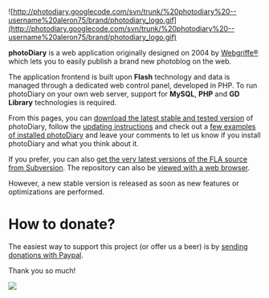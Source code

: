 ![http://photodiary.googlecode.com/svn/trunk/%20photodiary%20--username%20aleron75/brand/photodiary_logo.gif](http://photodiary.googlecode.com/svn/trunk/%20photodiary%20--username%20aleron75/brand/photodiary_logo.gif)

**photoDiary** is a web application originally designed on 2004 by [Webgriffe®](http://www.webgriffe.com) which lets you to easily publish a brand new photoblog on the web.

The application frontend is built upon **Flash** technology and data is managed through a dedicated web control panel, developed in PHP.
To run photoDiary on your own web server, support for **MySQL**, **PHP** and **GD Library** technologies is required.

From this pages, you can [download the latest stable and tested version](http://code.google.com/p/photodiary/downloads/list) of photoDiary, follow the [updating instructions](http://code.google.com/p/photodiary/wiki/Updating) and check out a [few examples of installed photoDiary](http://code.google.com/p/photodiary/wiki/Examples) and leave your comments to let us know if you install photoDiary and what you think about it.

If you prefer, you can also [get the very latest versions of the FLA source from Subversion](http://code.google.com/p/photodiary/source/checkout). The repository can also be [viewed with a web browser](http://photodiary.googlecode.com/svn/trunk/).

However, a new stable version is released as soon as new features or optimizations are performed.

# <a />How to donate? #
The easiest way to support this project (or offer us a beer) is by <a href='https://www.paypal.com/cgi-bin/webscr?cmd=_donations&business=mail%40webgriffe%2ecom&item_name=photoDiary&item_number=photodiary'>sending donations with Paypal</a>.

Thank you so much!

<a href='https://www.paypal.com/cgi-bin/webscr?cmd=_donations&business=mail%40webgriffe%2ecom&item_name=photoDiary&item_number=photodiary'><img src='https://www.paypal.com/en_US/i/btn/btn_donateCC_LG_global.gif' /></a>